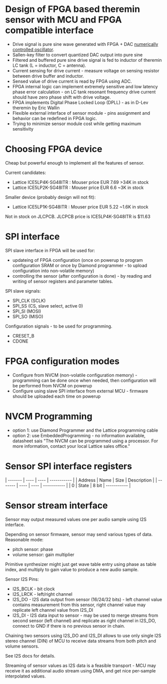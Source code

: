 Design of FPGA based theremin sensor with MCU and FPGA compatible interface
===========================================================================

* Drive signal is pure sine wave generated with FPGA + DAC [numerically controlled oscillator](https://en.wikipedia.org/wiki/Numerically_controlled_oscillator).
* Sallen-key filter to convert quantized DAC output into pure sine
* Filtered and buffered pure sine drive signal is fed to inductor of theremin LC tank (L = inductor, C = antenna).	
* Current sensing for drive current - measure voltage on sensing resistor between drive buffer and inductor.
* Sensed value of drive current is read by FPGA using ADC.
* FPGA internal logic can implement extremely sensitive and low latency phase error calculation - on LC tank resonant frequency drive current should have zero phase shift with drive voltage.
* FPGA implements Digital Phase Locked Loop (DPLL) - as in D-Lev theremin by Eric Wallin
* Flexible external interface of sensor module - pins assignment and behavior can be redefined in FPGA logic.
* Trying to minimize sensor module cost while getting maximum sensitivity

Choosing FPGA device
====================

Cheap but powerful enough to implement all the features of sensor.

Current candidates:

* Lattice ICE5LP4K-SG48ITR : Mouser price EUR 7.69 >34K in stock
* Lattice ICE5LP2K-SG48ITR : Mouser price EUR 6.6  ~3K  in stock

Smaller device (probably design will not fit):

* Lattice ICE5LP1K-SG48ITR : Mouser price EUR 5.22 ~1.6K in stock

Not in stock on JLCPCB. 
JLCPCB price is ICE5LP4K-SG48ITR is $11.63


SPI interface
=============

SPI slave interface in FPGA will be used for:

* updateing of FPGA configuration (once on powerup to program configuration SRAM or once by Diamond programmer - to upload configuration into non-volatile memory)
* controlling the sensor (after configuration is done) - by reading and writing of sensor registers and parameter tables.

SPI slave signals:

* SPI_CLK (SCLK)
* SPI_SS (CS, slave select, active 0)
* SPI_SI (MOSI)
* SPI_SO (MISO)

Configuration signals - to be used for programming.

* CRESET_B
* CDONE

FPGA configuration modes
========================

* Configure from NVCM (non-volatile configuration memory) - programming can be done once when needed, then configuration will be performed from NVCM on powerup
* Configure using slave SPI interface from external MCU - firmware should be uploaded each time on powerup

NVCM Programming
================

* option 1: use Diamond Programmer and the Lattice programming cable
* option 2: use EmbeddedProgramming - no information available, datasheet sais "The NVCM can be programmed using a processor. For more information, contact your local Lattice sales office."

Sensor SPI interface registers
==============================

| ------- | ----  | ----  | ----------- |
| Address | Name  | Size  | Description |
| ------- | ----  | ----  | ----------- |
| 0       | State | 8 bit | ----------- |

Sensor stream interface
=======================

Sensor may output measured values one per audio sample using I2S interface.

Depending on sensor firmware, sensor may send various types of data. Reasonable mode:

* pitch sensor: phase
* volume sensor: gain multiplier

Primitive synthesizer might just get wave table entry using phase as table index, and multiply to gain value to produce a new audio sample.


Sensor I2S Pins: 

* I2S_BCLK - bit clock
* I2S_LRCK - left/right channel
* I2S_DO   - I2S data output from sensor (16/24/32 bits) - left channel value contains measurement from this sensor, right channel value may replicate left channel value from I2S_DI
* I2S_DI   - I2S data input to sensor - may be used to merge streams from second sensor (left channel) and replicate as right channel in I2S_DO, connect to GND if there is no previous sensor in chain.

Chaining two sensors using I2S_DO and I2S_DI allows to use only single I2S stereo channel (DIN) of MCU to receive data streams from both pitch and volume sensors.

See I2S docs for details.

Streaming of sensor values as I2S data is a feasible transport - MCU may receive it as additional audio stream using DMA, and get nice per-sample interpolated values.

